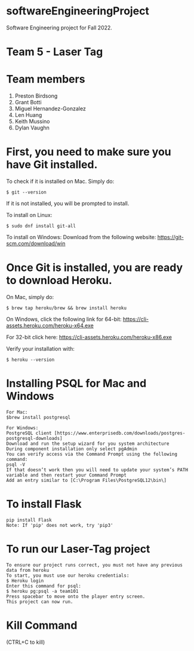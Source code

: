 # softwareEngineeringProject
 Software Engineering project for Fall 2022.
# Team 5 - Laser Tag

# Team members
1. Preston Birdsong
2. Grant Botti
3. Miguel Hernandez-Gonzalez
4. Len Huang
5. Keith Mussino
6. Dylan Vaughn

# First, you need to make sure you have Git installed. 
To check if it is installed on Mac. Simply do: 
```
$ git --version
```
If it is not installed, you will be prompted to install. 


To install on Linux: 
```
$ sudo dnf install git-all
```

To install on Windows: 
Download from the following website: 
https://git-scm.com/download/win 

# Once Git is installed, you are ready to download Heroku. 
On Mac, simply do: 
```
$ brew tap heroku/brew && brew install heroku
```

On Windows, click the following link for 64-bit: 
https://cli-assets.heroku.com/heroku-x64.exe 

For 32-bit click here:
https://cli-assets.heroku.com/heroku-x86.exe

Verify your installation with: 
```
$ heroku --version
```
# Installing PSQL for Mac and Windows 
```
For Mac:
$brew install postgresql

For Windows:
PostgreSQL client [https://www.enterprisedb.com/downloads/postgres-postgresql-downloads]
Download and run the setup wizard for you system architecture
During component installation only select pgAdmin
You can verify access via the Command Prompt using the following command:
psql -V
If that doesn’t work then you will need to update your system’s PATH variable and then restart your Command Prompt
Add an entry similar to [C:\Program Files\PostgreSQL12\bin\]
```

# To install Flask 
```
pip install Flask
Note: If 'pip' does not work, try 'pip3'
```

# To run our Laser-Tag project
``` 
To ensure our project runs correct, you must not have any previous data from heroku
To start, you must use our heroku credentials:
$ Heroku login
Enter this command for psql:
$ heroku pg:psql -a team101
Press spacebar to move onto the player entry screen. 
This project can now run.
```

# Kill Command
(CTRL+C to kill)

